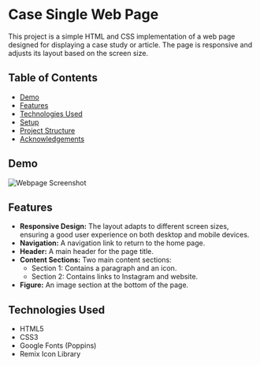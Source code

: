 # Case Single Web Page

This project is a simple HTML and CSS implementation of a web page designed for displaying a case study or article. The page is responsive and adjusts its layout based on the screen size.

## Table of Contents

- [Demo](#demo)
- [Features](#features)
- [Technologies Used](#technologies-used)
- [Setup](#setup)
- [Project Structure](#project-structure)
- [Acknowledgements](#acknowledgements)

## Demo

![Webpage Screenshot](image.png)

## Features

- **Responsive Design:** The layout adapts to different screen sizes, ensuring a good user experience on both desktop and mobile devices.
- **Navigation:** A navigation link to return to the home page.
- **Header:** A main header for the page title.
- **Content Sections:** Two main content sections:
  - Section 1: Contains a paragraph and an icon.
  - Section 2: Contains links to Instagram and website.
- **Figure:** An image section at the bottom of the page.

## Technologies Used

- HTML5
- CSS3
- Google Fonts (Poppins)
- Remix Icon Library